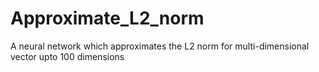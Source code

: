 # Approximate_L2_norm
A neural network which approximates the L2 norm for multi-dimensional vector upto 100 dimensions
